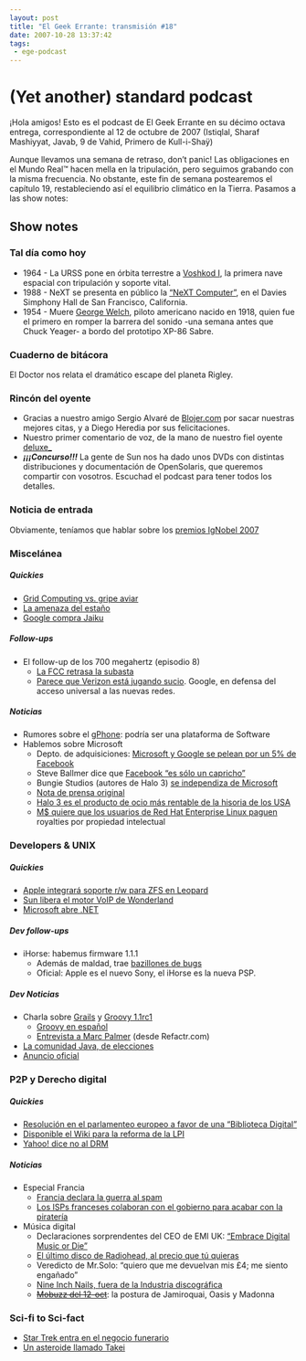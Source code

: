 ```yaml
---
layout: post
title: "El Geek Errante: transmisión #18"
date: 2007-10-28 13:37:42
tags:
 - ege-podcast
---
```


# (Yet another) standard podcast
¡Hola amigos! Esto es el podcast de El Geek Errante en su décimo octava entrega, correspondiente al 12 de octubre de 2007 (Istiqlal, Sharaf Mashiyyat, Javab, 9 de Vahid, Primero de Kull-i-Shaÿ)

Aunque llevamos una semana de retraso, don’t panic! Las obligaciones en el Mundo Real™ hacen mella en la tripulación, pero seguimos grabando con la misma frecuencia. No obstante, este fin de semana postearemos el capítulo 19, restableciendo así el equilibrio climático en la Tierra. Pasamos a las show notes:

## Show notes

### Tal día como hoy
- 1964 - La URSS pone en órbita terrestre a [Voshkod I](http://www.astronautix.com/v/voskhod1.html), la primera nave espacial con tripulación y soporte vital.
- 1988 - NeXT se presenta en público la [“NeXT Computer”](http://simson.net/ref/NeXT/), en el Davies Simphony Hall de San Francisco, California.
- 1954 - Muere [George Welch](https://en.wikipedia.org/wiki/George_Welch_(pilot)), piloto americano nacido en 1918, quien fue el primero en romper la barrera del sonido -una semana antes que Chuck Yeager- a bordo del prototipo XP-86 Sabre.

### Cuaderno de bitácora
El Doctor nos relata el dramático escape del planeta Rigley.

### Rincón del oyente
- Gracias a nuestro amigo Sergio Alvaré de [Blojer.com](http://web.archive.org/web/20071111014534/http://www.blojer.com/) por sacar nuestras mejores citas, y a Diego Heredia por sus felicitaciones.
- Nuestro primer comentario de voz, de la mano de nuestro fiel oyente [deluxe\_](http://web.archive.org/web/20071113140929/http://www.pocosmhz.org/?)
- ***¡¡¡Concurso!!!*** La gente de Sun nos ha dado unos DVDs con distintas distribuciones y documentación de OpenSolaris, que queremos compartir con vosotros. Escuchad el podcast para tener todos los detalles.

### Noticia de entrada
Obviamente, teníamos que hablar sobre los [premios IgNobel 2007](http://www.ignobel.com/ig/2007/2007-details.html)

### Miscelánea

##### Quickies
- [Grid Computing vs. gripe aviar](http://web.archive.org/web/20071012012942/http://blogs.sun.com/HPC/entry/grid_computing_speeds_race_against)
- [La amenaza del estaño](http://www.militaryaerospace.com/articles/2006/12/user-group-warns-of-tin-whisker-threat-in-high-reliability-applications-from-pure-tin-electroplating.html)
- [Google compra Jaiku](http://web.archive.org/web/20071025001807/http://news.yahoo.com/s/nm/20071009/wr_nm/google_jaiku_dc)

##### Follow-ups
- El follow-up de los 700 megahertz (episodio 8)
    - [La FCC retrasa la subasta](https://www.engadget.com/2007/10/09/fcc-delays-700mhz-spectrum-auction-by-8-days-finalizes-bidding/)
    - [Parece que Verizon está jugando sucio](http://arstechnica.com/tech-policy/2007/10/google-attacks-verizons-attempt-to-water-down-700mhz-open-access-rules/). Google, en defensa del acceso universal a las nuevas redes.

##### Noticias
- Rumores sobre el [gPhone](http://www.nytimes.com/2007/10/08/business/media/08googlephone.html): podría ser una plataforma de Software
- Hablemos sobre Microsoft
    - Depto. de adquisiciones: [Microsoft y Google se pelean por un 5% de Facebook](http://www.wsj.com/articles/SB119323518308669856)
    - Steve Ballmer dice que [Facebook “es sólo un capricho”](http://web.archive.org/web/20071111193429/http://www.aliadodigital.com/?p=146)
    - Bungie Studios (autores de Halo 3) [se independiza de Microsoft](http://www.marketwatch.com/story/microsoft-to-make-halo-3-developer-bungie-independent?siteid=rss_wsj_hpp)
    - [Nota de prensa original](http://halo.bungie.net/news/content.aspx?type=news&cid=12835)
    - [Halo 3 es el producto de ocio más rentable de la hisoria de los USA](http://web.archive.org/web/20071029002116/http://www.yugatech.com/blog/pc-gaming/halo-3-breaks-box-office-records/)
    - [M$ quiere que los usuarios de Red Hat Enterprise Linux paguen](http://web.archive.org/web/20071016220343/http://news.yahoo.com/s/cmp/20071010/tc_cmp/202400435) royalties por propiedad intelectual

### Developers & UNIX

##### Quickies
- [Apple integrará soporte r/w para ZFS en Leopard](https://apple.slashdot.org/story/07/10/05/1340224/zfs-set-to-eventually-play-larger-role-in-osx)
- [Sun libera el motor VoIP de Wonderland](http://www.javahispano.org/antiguo_javahispano_org/2007/10/8/liberado-el-impresionante-software-de-voip-de-wonderland.html)
- [Microsoft abre .NET](http://web.archive.org/web/20071103150828/http://www.whurley.com/blog/2007/10/opennet-microso.html)

##### Dev follow-ups
- iHorse: habemus firmware 1.1.1
    - Además de maldad, trae [bazillones de bugs](http://web.archive.org/web/20071026020651/http://www.us-cert.gov/cas/bulletins/SB07-274.html#high)
    - Oficial: Apple es el nuevo Sony, el iHorse es la nueva PSP.

##### Dev Noticias
- Charla sobre [Grails](https://grails.org/) y [Groovy 1.1rc1](http://web.archive.org/web/20071107174940/http://groovy.codehaus.org/)
    - [Groovy en español](http://web.archive.org/web/20071107084716/http://groovy.org.es/home/index)
    - [Entrevista a Marc Palmer](http://web.archive.org/web/20071027053122/http://groovy.org.es/home/story/117) (desde Refactr.com)
- [La comunidad Java, de elecciones](http://www.artima.com/forums/flat.jsp?forum=276&thread=216513)
- [Anuncio oficial](http://web.archive.org/web/20071111063407/http://jcp.org/en/whatsnew/elections)

### P2P y Derecho digital

##### Quickies
- [Resolución en el parlamenteo europeo a favor de una “Biblioteca Digital”](http://www.europarl.europa.eu/sides/getDoc.do?pubRef=-//EP//TEXT%20TA%20P6-TA-2007-0416%200%20DOC%20XML%20V0//EN)
- [Disponible el Wiki para la reforma de la LPI](http://www.derechoynormas.com/2007/10/disponibel-el-wiki-para-la-reforma-de.html)
- [Yahoo! dice no al DRM](https://www.enriquedans.com/2007/10/en-yahoo-no-habra-mas-drm.html)

##### Noticias
- Especial Francia
    - [Francia declara la guerra al spam](http://www.pcworld.com/article/138120/article.html)
    - [Los ISPs franceses colaboran con el gobierno para acabar con la piratería](http://web.archive.org/web/20071030133059/http://www.01net.com/editorial/360819/les-fournisseurs-d-acces-favorables-aux-radars-anti-pirates/)
- Música digital
    - Declaraciones sorprendentes del CEO de EMI UK: [“Embrace Digital Music or Die”](https://news.slashdot.org/story/07/10/07/1657221/new-head-of-emi-says-embrace-digital-music-or-die)
    - [El último disco de Radiohead, al precio que tú quieras](http://boingboing.net/2007/09/30/radiohead-lets-fans.html)
    - Veredicto de Mr.Solo: “quiero que me devuelvan mis £4; me siento engañado”
    - [Nine Inch Nails, fuera de la Industria discográfica](https://techcrunch.com/2007/10/08/nine-inch-nails-help-seal-record-industrys-coffin/)
    - ~~[Mobuzz del 12-oct]()~~: la postura de Jamiroquai, Oasis y Madonna

### Sci-fi to Sci-fact
- [Star Trek entra en el negocio funerario](http://web.archive.org/web/20071111185623/http://www.syfyportal.com/news424160.html)
- [Un asteroide llamado Takei](http://web.archive.org/web/20071011051933/http://news.yahoo.com/s/ap/20071002/ap_on_sc/takei_asteroid)

